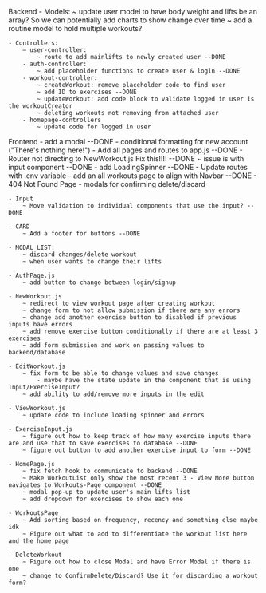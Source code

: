 Backend
    - Models:
        ~ update user model to have body weight and lifts be an array? So we can potentially add charts to show change over time
        ~ add a routine model to hold multiple workouts?

    - Controllers:
        — user-controller:
            ~ route to add mainlifts to newly created user --DONE
        - auth-controller:
            ~ add placeholder functions to create user & login --DONE
        - workout-controller:
            ~ createWorkout: remove placeholder code to find user
            ~ add ID to exercises --DONE
            ~ updateWorkout: add code block to validate logged in user is the workoutCreator
            ~ deleting workouts not removing from attached user
        - homepage-controllers
            ~ update code for logged in user

Frontend
    - add a modal --DONE
    - conditional formatting for new account ("There's nothing here!")
    - Add all pages and routes to app.js --DONE
    - Router not directing to NewWorkout.js Fix this!!!! --DONE
        ~ issue is with input component --DONE
    - add LoadingSpinner --DONE
    - Update routes with .env variable
    - add an all workouts page to align with Navbar --DONE
    - 404 Not Found Page
    - modals for confirming delete/discard

    - Input
        ~ Move validation to individual components that use the input? --DONE

    - CARD
        ~ Add a footer for buttons --DONE

    - MODAL LIST:
        ~ discard changes/delete workout
        ~ when user wants to change their lifts

    - AuthPage.js
        ~ add button to change between login/signup

    - NewWorkout.js
        ~ redirect to view workout page after creating workout
        ~ change form to not allow submission if there are any errors
        ~ change add another exercise button to disabled if previous inputs have errors
        ~ add remove exercise button conditionally if there are at least 3 exercises
        ~ add form submission and work on passing values to backend/database

    - EditWorkout.js
        ~ fix form to be able to change values and save changes
            - maybe have the state update in the component that is using Input/ExerciseInput?
        ~ add ability to add/remove more inputs in the edit

    - ViewWorkout.js
        ~ update code to include loading spinner and errors

    - ExerciseInput.js
        ~ figure out how to keep track of how many exercise inputs there are and use that to save exercises to database --DONE
        ~ figure out button to add another exercise input to form --DONE

    - HomePage.js
        ~ fix fetch hook to communicate to backend --DONE
        ~ Make WorkoutList only show the most recent 3 - View More button navigates to Workouts-Page component --DONE
        ~ modal pop-up to update user's main lifts list
        ~ add dropdown for exercises to show each one

    - WorkoutsPage
        ~ Add sorting based on frequency, recency and something else maybe idk
        ~ Figure out what to add to differentiate the workout list here and the home page

    - DeleteWorkout
        ~ Figure out how to close Modal and have Error Modal if there is one
        ~ change to ConfirmDelete/Discard? Use it for discarding a workout form?